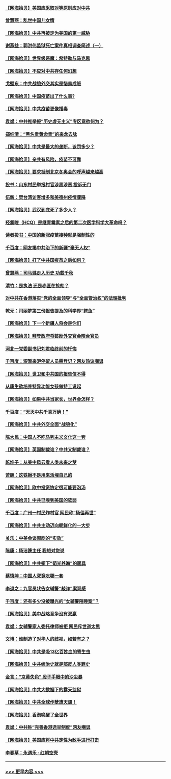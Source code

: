 #### [【网海拾贝】美国应采取对等原则应对中共](../pages/nsc993/n12889176.md?t=04191251) 
#### [曾慧燕：乱世中国儿女情](../pages/nsc993/n12887931.md?t=04191251) 
#### [【网海拾贝】中共再被定为美国的第一威胁](../pages/nsc993/n12887580.md?t=04191251) 
#### [谢燕益：郭洪伟监狱死亡案件真相调查简述（一）](../pages/nsc993/n12885648.md?t=04191251) 
#### [【网海拾贝】世界级恶魔：希特勒与马克思](../pages/nsc993/n12884062.md?t=04191251) 
#### [【网海拾贝】不应对中共存任何幻想](../pages/nsc993/n12881460.md?t=04191251) 
#### [戈壁东：中共战狼外交其实是恼羞成怒](../pages/nsc993/n12880392.md?t=04191251) 
#### [【网海拾贝】中国疫苗出了什么事?](../pages/nsc993/n12879124.md?t=04191251) 
#### [【网海拾贝】中共疫苗更像播毒](../pages/nsc993/n12876631.md?t=04191251) 
#### [袁斌：中共推举报“历史虚无主义”专区意欲何为？](../pages/nsc993/n12876530.md?t=04191251) 
#### [郑纯清：“黑名贵黄命贵”的来龙去脉](../pages/nsc993/n12875589.md?t=04191251) 
#### [【网海拾贝】中共是最大的垄断，该罚多少？](../pages/nsc993/n12874006.md?t=04191251) 
#### [【网海拾贝】亲共有风险，疫苗不可靠](../pages/nsc993/n12872224.md?t=04191251) 
#### [【网海拾贝】要求抵制北京冬奥会的呼声越来越高](../pages/nsc993/n12868962.md?t=04191251) 
#### [投书：山东村民举报村官涉黑涉恶 投诉无门](../pages/nsc993/n12869726.md?t=04191251) 
#### [伍新：贺台湾访客增多和美德州疫情骤降](../pages/nsc993/n12865651.md?t=04191251) 
#### [【网海拾贝】武汉到底死了多少人？](../pages/nsc993/n12863707.md?t=04191251) 
#### [羟氯喹（HCQ）是继青霉素之后的第二次医学科学大革命吗？](../pages/nsc993/n12638564.md?t=04191251) 
#### [读者投书：中国的新冠疫苗接种就是强制性的](../pages/nsc993/n12859932.md?t=04191251) 
#### [千百度：网友揭中共治下的新疆“毫无人权”](../pages/nsc993/n12858385.md?t=04191251) 
#### [【网海拾贝】打了中共国疫苗之后如何？](../pages/nsc993/n12857866.md?t=04191251) 
#### [曾慧燕：司马璐走入历史 功载千秋](../pages/nsc993/n12856996.md?t=04191251) 
#### [清竹：是执法 还是赤匪在抢劫？](../pages/nsc993/n12856952.md?t=04191251) 
#### [对中共在香港落实“党的全面领导”与“全面管治权”的法理批判](../pages/nsc993/n12856929.md?t=04191251) 
#### [乾元：闫丽梦第三份报告提及的科学界“鳄鱼”](../pages/nsc993/n12855985.md?t=04191251) 
#### [【网海拾贝】下一个新疆人将会是你们](../pages/nsc993/n12855864.md?t=04191251) 
#### [【网海拾贝】拜登政府将鼓励外交官会晤台官员](../pages/nsc993/n12853615.md?t=04191251) 
#### [河北一党委副书记刘君临终前的忏悔](../pages/nsc993/n12849420.md?t=04191251) 
#### [千百度：短暂来沪停留人员需登记？网友热议嘲讽](../pages/nsc993/n12853497.md?t=04191251) 
#### [【网海拾贝】世卫和中共国的报告信不得](../pages/nsc993/n12850902.md?t=04191251) 
#### [从康生欲培养特异功能女孩做特工说起](../pages/nsc993/n12849289.md?t=04191251) 
#### [【网海拾贝】如果中共当家长，世界会怎样？](../pages/nsc993/n12848436.md?t=04191251) 
#### [千百度：“天灭中共千真万确！”](../pages/nsc993/n12845659.md?t=04191251) 
#### [【网海拾贝】中共外交全面“战狼化”](../pages/nsc993/n12845607.md?t=04191251) 
#### [陈大民：中国人不吃马列主义文化这一套](../pages/nsc993/n12842496.md?t=04191251) 
#### [【网海拾贝】英国制裁谁？中共又制裁谁？](../pages/nsc993/n12840909.md?t=04191251) 
#### [乾坤子：从美中风云看人类未来之梦](../pages/nsc993/n12840590.md?t=04191251) 
#### [苦胆：这铁锹不是用来活埋自己的](../pages/nsc993/n12839512.md?t=04191251) 
#### [【网海拾贝】欧中投资协定很可能要泡汤](../pages/nsc993/n12835122.md?t=04191251) 
#### [【网海拾贝】中共已嗅到美国的软弱](../pages/nsc993/n12832411.md?t=04191251) 
#### [千百度：广州一村民炸村官 网民称“杨佳再世”](../pages/nsc993/n12832380.md?t=04191251) 
#### [【网海拾贝】中共主动迈向朝鲜化的一大步](../pages/nsc993/n12829887.md?t=04191251) 
#### [关乐：中美会谈闹剧的“实效”](../pages/nsc993/n12826698.md?t=04191251) 
#### [陈康：杨洁篪主任  我想对您说](../pages/nsc993/n12826609.md?t=04191251) 
#### [【网海拾贝】中共撕下“韬光养晦”的面具](../pages/nsc993/n12826459.md?t=04191251) 
#### [蔡慎坤：中国人究竟吃哪一套](../pages/nsc993/n12826010.md?t=04191251) 
#### [李退之：九官员状告女辅警“敲诈”案观感](../pages/nsc993/n12823984.md?t=04191251) 
#### [千百度：还有多少没被曝光的“女辅警陪睡案”？](../pages/nsc993/n12822136.md?t=04191251) 
#### [【网海拾贝】美中战略竞争没有双赢](../pages/nsc993/n12822105.md?t=04191251) 
#### [袁斌：女辅警家人委托律师被拒 网民斥世道太黑](../pages/nsc993/n12822004.md?t=04191251) 
#### [文博：谁制造了对华人的歧视，如若有之？](../pages/nsc993/n12821635.md?t=04191251) 
#### [【网海拾贝】中共是吸13亿百姓血的寄生虫](../pages/nsc993/n12819191.md?t=04191251) 
#### [【网海拾贝】中共统治史就是部反人类罪史](../pages/nsc993/n12816738.md?t=04191251) 
#### [金言：“京黄失色” 段子手眼中的沙尘暴](../pages/nsc993/n12815700.md?t=04191251) 
#### [【网海拾贝】中共大数据下的露天监狱](../pages/nsc993/n12811075.md?t=04191251) 
#### [【网海拾贝】中共全球作孽遭天谴！](../pages/nsc993/n12810258.md?t=04191251) 
#### [【网海拾贝】香港唤醒了全世界](../pages/nsc993/n12809100.md?t=04191251) 
#### [袁斌：中共称“完善香港选举制度”网友嘲讽](../pages/nsc993/n12808994.md?t=04191251) 
#### [【网海拾贝】美国应将中共定性为敌手进行打击](../pages/nsc993/n12806870.md?t=04191251) 
#### [李春草：永遇乐 · 红朝空壳](../pages/nsc993/n12805365.md?t=04191251) 

----
#### [ >>> 更早内容 <<< ](../indexes/nsc993-earlier.md)
